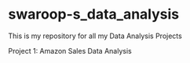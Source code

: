 # swaroop-s_data_analysis
This is my repository for all my Data Analysis Projects


Project 1: Amazon Sales Data Analysis
